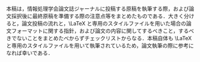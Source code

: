本稿は，情報処理学会論文誌ジャーナルに投稿する原稿を執筆する際，および論
文採択後に最終原稿を準備する際の注意点等をまとめたものである．大きく分け
ると，論文投稿の流れと，\LaTeX と専用のスタイルファイルを用いた場合の論
文フォーマットに関する指針，および論文の内容に関してするべきこと，するべ
きでないことをまとめたべからずチェックリストからなる．本稿自体も \LaTeX
と専用のスタイルファイルを用いて執筆されているため，論文執筆の際に参考に
なれば幸いである．
